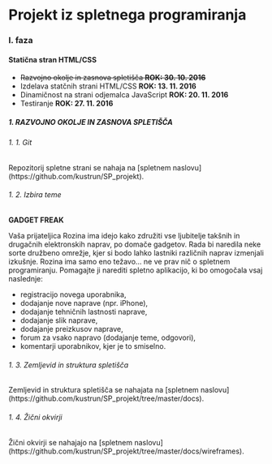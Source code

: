 <h1>Projekt iz spletnega programiranja</h1>
<h3>I. faza</h3>
<h4>Statična stran HTML/CSS</h4>
<ul>
<del><li>Razvojno okolje in zasnova spletišča <b>ROK: 30. 10. 2016</b></li></del>
    <li>Izdelava statčnih strani HTML/CSS <b>ROK: 13. 11. 2016</b></li>
    <li>Dinamičnost na strani odjemalca JavaScript <b>ROK: 20. 11. 2016</b></li>
    <li>Testiranje <b>ROK: 27. 11. 2016</b></li>
</ul>

<h5>1. RAZVOJNO OKOLJE IN ZASNOVA SPLETIŠČA</h5>
<h6>1. 1. Git</h6>
Repozitorij spletne strani se nahaja na [spletnem naslovu](https://github.com/kustrun/SP_projekt).
<h6>1. 2. Izbira teme</h6>
<p><b>GADGET FREAK</b></p>
<p>Vaša prijateljica Rozina ima idejo kako združiti vse ljubitelje takšnih in drugačnih elektronskih naprav, po domače gadgetov. Rada bi naredila neke sorte družbeno omrežje, kjer si bodo lahko lastniki različnih naprav izmenjali izkušnje. Rozina ima samo eno težavo... ne ve prav nič o spletnem programiranju. Pomagajte ji narediti spletno aplikacijo, ki bo omogočala vsaj naslednje:</p>

<ul>
    <li>registracijo novega uporabnika,</li>
    <li>dodajanje nove naprave (npr. iPhone),</li>
    <li>dodajanje tehničnih lastnosti naprave,</li>
    <li>dodajanje slik naprave,</li>
    <li>dodajanje preizkusov naprave,</li>
    <li>forum za vsako napravo (dodajanje teme, odgovori),</li>
    <li>komentarji uporabnikov, kjer je to smiselno.</li>
</ul>
<h6>1. 3. Zemljevid in struktura spletišča</h6>
Zemljevid in struktura spletišča se nahajata na [spletnem naslovu](https://github.com/kustrun/SP_projekt/tree/master/docs).
<h6>1. 4. Žični okvirji</h6>
Žični okvirji se nahajajo na [spletnem naslovu](https://github.com/kustrun/SP_projekt/tree/master/docs/wireframes).


